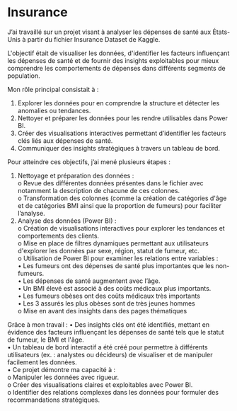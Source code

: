 # Insurance

J’ai travaillé sur un projet visant à analyser les dépenses de santé aux États-Unis à partir du fichier Insurance Dataset de Kaggle.  

L'objectif était de visualiser les données, d'identifier les facteurs influençant les dépenses de santé et de fournir des insights exploitables pour mieux comprendre les comportements de dépenses dans différents segments de population.  

Mon rôle principal consistait à :  
1.	Explorer les données pour en comprendre la structure et détecter les anomalies ou tendances.  
2.	Nettoyer et préparer les données pour les rendre utilisables dans Power BI.  
3.	Créer des visualisations interactives permettant d’identifier les facteurs clés liés aux dépenses de santé.  
4.	Communiquer des insights stratégiques à travers un tableau de bord.  

Pour atteindre ces objectifs, j’ai mené plusieurs étapes :  
1.	Nettoyage et préparation des données :  
   o	Revue des différentes données présentes dans le fichier avec notamment la description de chacune de ces colonnes.  
   o	Transformation des colonnes (comme la création de catégories d'âge et de catégories BMI ainsi que la proportion de fumeurs) pour faciliter l’analyse.  
2.	Analyse des données (Power BI) :  
   o	Création de visualisations interactives pour explorer les tendances et comportements des clients.  
   o	Mise en place de filtres dynamiques permettant aux utilisateurs d'explorer les données par sexe, région, statut de fumeur, etc.  
   o	Utilisation de Power BI pour examiner les relations entre variables :  
      •	Les fumeurs ont des dépenses de santé plus importantes que les non-fumeurs.  
      •	Les dépenses de santé augmentent avec l’âge.  
      •	Un BMI élevé est associé à des coûts médicaux plus importants.  
      •	Les fumeurs obèses ont des coûts médicaux très importants  
      •	Les 3 assurés les plus obèses sont de très jeunes hommes  
   o	Mise en avant des insights dans des pages thématiques

Grâce à mon travail :
•	Des insights clés ont été identifiés, mettant en évidence des facteurs influençant les dépenses de santé tels que le statut de fumeur, le BMI et l'âge.  
•	Un tableau de bord interactif a été créé pour permettre à différents utilisateurs (ex. : analystes ou décideurs) de visualiser et de manipuler facilement les données.  
•	Ce projet démontre ma capacité à :  
   o	Manipuler les données avec rigueur.  
   o	Créer des visualisations claires et exploitables avec Power BI.  
   o	Identifier des relations complexes dans les données pour formuler des recommandations stratégiques.  
